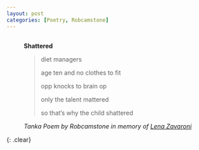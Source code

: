 ```yaml
---
layout: post
categories: [Poetry, Robcamstone]
---
```


<figure class="fig1">
<strong>Shattered</strong>
<blockquote>
<p>diet managers</p>
<p>age ten and no clothes to fit</p>
<p>opp knocks to brain op</p>
<p>only the talent mattered</p>
<p>so that’s why the child shattered</p>
</blockquote>
<cite>Tanka Poem by Robcamstone in memory of <a href="https://fanzoflenazavaroni.github.io/biography/lena-zavaroni">Lena Zavaroni</a></cite>
</figure>

{: .clear}

<style>
.fig1 {float:left; width:100%;}
</style>


